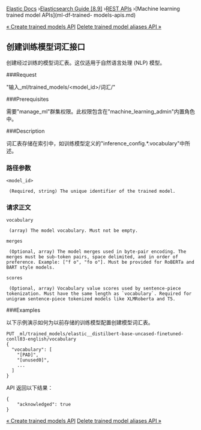 

[Elastic Docs](/guide/) ›[Elasticsearch Guide [8.9]](index.md) ›[REST
APIs](rest-apis.md) ›[Machine learning trained model APIs](ml-df-trained-
models-apis.md)

[« Create trained models API](put-trained-models.md) [Delete trained model
aliases API »](delete-trained-models-aliases.md)

## 创建训练模型词汇接口

创建经过训练的模型词汇表。这仅适用于自然语言处理 (NLP) 模型。

###Request

"输入_ml/trained_models/<model_id>/词汇/"

###Prerequisites

需要"manage_ml"群集权限。此权限包含在"machine_learning_admin"内置角色中。

###Description

词汇表存储在索引中，如训练模型定义的"inference_config.*.vocabulary"中所述。

### 路径参数

`<model_id>`

     (Required, string) The unique identifier of the trained model. 

### 请求正文

`vocabulary`

     (array) The model vocabulary. Must not be empty. 
`merges`

     (Optional, array) The model merges used in byte-pair encoding. The merges must be sub-token pairs, space delimited, and in order of preference. Example: ["f o", "fo o"]. Must be provided for RoBERTa and BART style models. 
`scores`

     (Optional, array) Vocabulary value scores used by sentence-piece tokenization. Must have the same length as `vocabulary`. Required for unigram sentence-piece tokenized models like XLMRoberta and T5. 

###Examples

以下示例演示如何为以前存储的训练模型配置创建模型词汇表。

    
    
    PUT _ml/trained_models/elastic__distilbert-base-uncased-finetuned-conll03-english/vocabulary
    {
      "vocabulary": [
        "[PAD]",
        "[unused0]",
        ...
      ]
    }

API 返回以下结果：

    
    
    {
        "acknowledged": true
    }

[« Create trained models API](put-trained-models.md) [Delete trained model
aliases API »](delete-trained-models-aliases.md)
